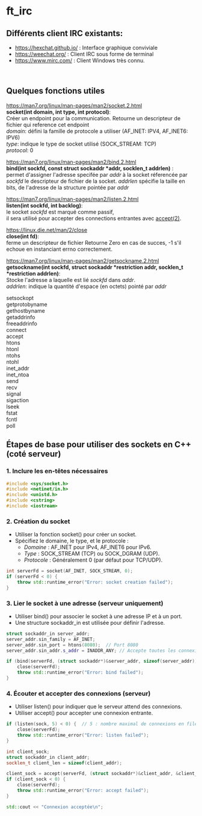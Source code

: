 # ft_irc

## Différents client IRC existants:
  * https://hexchat.github.io/ : Interface graphique conviviale </br>
  * https://weechat.org/       : Client IRC sous forme de terminal </br>
  * https://www.mirc.com/      : Client Windows très connu. </br>
 </br>

## Quelques fonctions utiles

https://man7.org/linux/man-pages/man2/socket.2.html </br>
**socket(int domain, int type, int protocol)**: </br>
	</t>Créer un endpoint pour la communication.
	Retourne un descripteur de fichier qui reference cet endpoint
	 </br>*domain*: défini la famille de protocole a utiliser (AF_INET: IPV4, AF_INET6: IPV6) </br>*type*: indique le type de socket utilisé (SOCK_STREAM: TCP) </br>*protocol*: 0

https://man7.org/linux/man-pages/man2/bind.2.html</br>
**bind(int sockfd, const struct sockaddr \*addr, socklen_t addrlen)** :</br>
	permet d'assigner l'adresse specifée par *addr* à la socket réferencée par *sockfd* le descripteur de fichier de la socket. *addrlen* spécifie la taille en bits, de l'adresse de la structure pointée par *addr*

https://man7.org/linux/man-pages/man2/listen.2.html </br>
**listen(int sockfd, int backlog)**: </br>
le socket *sockfd* est marqué comme passif, </br>
il sera utilisé pour accepter des connections entrantes avec <a href="https://man7.org/linux/man-pages/man2/accept.2.html">accept(2)</a>.


https://linux.die.net/man/2/close </br>
**close(int fd)**: </br>
  ferme un descripteur de fichier 
	Retourne Zero en cas de succes, -1 s'il echoue en instanciant errno correctement.

https://man7.org/linux/man-pages/man2/getsockname.2.html </br>
**getsockname(int sockfd, struct sockaddr *restriction addr, socklen_t *restriction addrlen)**:</br>
	Stocke l'adresse a laquelle est lié *sockfd* dans *addr*.
	</br>*addrlen*: indique la quantité d'espace (en octets) pointé par *addr*
 
setsockopt</br>
getprotobyname</br>
gethostbyname</br>
getaddrinfo</br>
freeaddrinfo</br>
connect</br>
accept</br>
htons</br>
htonl</br>
ntohs</br>
ntohl</br>
inet_addr</br>
inet_ntoa</br>
send</br>
recv</br>
signal</br>
sigaction</br>
lseek</br>
fstat</br>
fcntl</br>
poll</br>

## Étapes de base pour utiliser des sockets en C++ (coté serveur)

### 1. Inclure les en-têtes nécessaires
``` c++
#include <sys/socket.h>
#include <netinet/in.h>
#include <unistd.h>
#include <cstring>
#include <iostream>
```
### 2. Création du socket

* Utiliser la fonction socket() pour créer un socket.
* Spécifiez le domaine, le type, et le protocole :
	* *Domaine* : AF_INET pour IPv4, AF_INET6 pour IPv6.
	* *Type* : SOCK_STREAM (TCP) ou SOCK_DGRAM (UDP).
	* *Protocole* : Généralement 0 (par défaut pour TCP/UDP).

``` cpp
int serverFd = socket(AF_INET, SOCK_STREAM, 0);
if (serverFd < 0) {
	throw std::runtime_error("Error: socket creation failed");
}
```
### 3. Lier le socket à une adresse (serveur uniquement)

* Utiliser bind() pour associer le socket à une adresse IP et à un port.
* Une structure sockaddr_in est utilisée pour définir l'adresse.

``` cpp
struct sockaddr_in server_addr;
server_addr.sin_family = AF_INET;
server_addr.sin_port = htons(8080);  // Port 8080
server_addr.sin_addr.s_addr = INADDR_ANY; // Accepte toutes les connexions entrantes

if (bind(serverFd, (struct sockaddr*)&server_addr, sizeof(server_addr)) < 0) {
	close(serverFd);
	throw std::runtime_error("Error: bind failed");
}
```

### 4. Écouter et accepter des connexions (serveur)

* Utiliser listen() pour indiquer que le serveur attend des connexions.
* Utiliser accept() pour accepter une connexion entrante.

``` cpp
if (listen(sock, 5) < 0) {  // 5 : nombre maximal de connexions en file d'attente
	close(serverFd);
	throw std::runtime_error("Error: listen failed");
}

int client_sock;
struct sockaddr_in client_addr;
socklen_t client_len = sizeof(client_addr);

client_sock = accept(serverFd, (struct sockaddr*)&client_addr, &client_len);
if (client_sock < 0) {
	close(serverFd);
	throw std::runtime_error("Error: accept failed");
}

std::cout << "Connexion acceptée\n";
```
